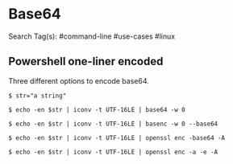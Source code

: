 # Base64

Search Tag(s): #command-line #use-cases #linux

## Powershell one-liner encoded

Three different options to encode base64.

```
$ str="a string"

$ echo -en $str | iconv -t UTF-16LE | base64 -w 0

$ echo -en $str | iconv -t UTF-16LE | basenc -w 0 --base64

$ echo -en $str | iconv -t UTF-16LE | openssl enc -base64 -A

$ echo -en $str | iconv -t UTF-16LE | openssl enc -a -e -A
```